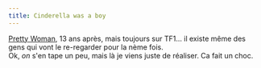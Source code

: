 ```yaml
---
title: Cinderella was a boy
---
```


[Pretty Woman](http://www.imdb.com/title/tt0100405/), 13 ans après, mais
toujours sur TF1... il existe même des gens qui vont le re-regarder pour la
nème fois.  
Ok, _on_ s'en tape un peu, mais là je viens juste de réaliser. Ca fait un
choc.

